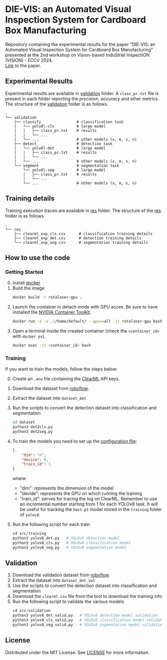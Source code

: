 # DIE-VIS: an Automated Visual Inspection System for Cardboard Box Manufacturing

Repository containing the experimental results for the paper "DIE-VIS: an Automated Visual Inspection System for Cardboard Box Manufacturing" presented at the 2nd workshop on Vision-based InduStrial InspectiON (VISION) - ECCV 2024.\
[Link](https://www.diag.uniroma1.it/leotta/publications/VISION_ECCV2024.pdf) to the paper.

## Experimental Results
Experimental results are available in [validation](validation) folder. A `class_pr.txt` file is present in each folder reporting the *precision*, *accuracy* and other metrics. The structure of the [validation](validation) folder is as follows.
```
.
└── validation
    ├── classify                # classification task
    |   └── yolv8l-cls          # large model
    |   |   ├── class_pr.txt    # results
    |   |   └── ...
    |   └── ...                 # other models (x, m, s, n)
    ├── detect                  # detection task
    |   └── yolv8l-det          # large model
    |   |   ├── class_pr.txt    # results
    |   |   └── ...
    |   └── ...                 # other models (x, m, s, n)
    └── segment                 # segmentation task
        └── yolv8l-seg          # large model
        |   ├── class_pr.txt    # results
        |   └── ...
        └── ...                 # other models (x, m, s, n)
```

## Training details
Training execution traces are available in [res](res) folder. The structure of the [res](res) folder is as follows.
```
.
└── res
    ├── clearml_exp_cls.csv      # classification training details
    ├── clearml_exp_det.csv      # detection training details
    └── clearml_exp_seg.csv      # segmentation training details
```


## How to use the code
### Getting Started
0. Install [docker](https://www.docker.com/products/docker-desktop/)
1. Build the image
    ```bash
    docker build -t rotalaser-gpu .
    ```
2. Launch the container in detach mode with GPU acces. Be sure to have installed the [NVIDIA Container Toolkit](https://docs.nvidia.com/datacenter/cloud-native/container-toolkit/latest/install-guide.html).
    ```bash
    docker run -d -v .:/home/default/ --gpus=all -it rotalaser-gpu bash
    ```
3. Open a terminal inside the created container (check the `<container_id>` with `docker ps`).
    ```bash
    docker exec -it <container_id> bash
    ```

### Training
If you want to train the models, follow the steps below:

0. Create an `.env` file containing the [ClearML](https://app.clear.ml) API keys.
1. Download the dataset from [roboflow](https://universe.roboflow.com/cardspace/hole_fold).
2. Extract the dataset into `dataset_det`
2. Run the scripts to convert the detection dataset into classification and segmentation
    ```bash
    cd dataset
    python3 det2cls.py
    python3 det2seg.py
    ```
3. To train the models you need to set up the [configuration file](src/config.json):
    ```json
    {
        "dim": "n",
        "device": 0,
        "train_id": 1
    }
    ```
    where:

    - "dim": represents the dimension of the model
    - "devide": represents the GPU on which running the training
    - "train_id": serves for tracing the log on ClearML. Remember to use an incremental number starting from 1 for each YOLOv8 task. It will be useful for tracking the `best.pt` model stored in the `training` folder of `yolov8`.
4. Run the following script for each train
    ```python
    cd src/training
    python3 yolov8_det.py   # YOLOv8 detection model
    python3 yolov8_cls.py   # YOLOv8 classification model
    python3 yolov8_seg.py   # YOLOv8 segmentation model
    ```

## Validation
1. Download the validation dataset from [roboflow](https://universe.roboflow.com/cardspace/cardboard_testset_).
2. Extract the dataset into `dataset_det_val`
2. Use the scripts to convert the detection dataset into classification and segmentation
4. Download the `clearml.csv` file from the tool to download the training info
3. Run the following script to validate the various models
    ```python
    cd src/validation
    python3 yolov8_det_valid.py   # YOLOv8 detection model validation
    python3 yolov8_cls_valid.py   # YOLOv8 classification model validation
    python3 yolov8_seg_valid.py   # YOLOv8 segmentation model validation
    ```

## License
Distributed under the MIT License. See [LICENSE](LICENSE) for more information.
